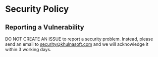 # Security Policy

## Reporting a Vulnerability

DO NOT CREATE AN ISSUE to report a security problem. Instead, please send an email to security@khulnasoft.com and we will acknowledge it within 3 working days.
